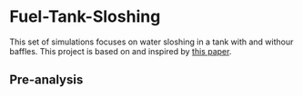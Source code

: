 # Fuel-Tank-Sloshing

This set of simulations focuses on water sloshing in a tank with and withour baffles. This project is based on and inspired by [this paper](https://www.researchgate.net/publication/286940327_Design_of_fuel_tank_baffles_to_reduce_kinetic_energy_produced_by_fuel_sloshing_and_to_enhance_the_product_life_cycle).

## Pre-analysis

